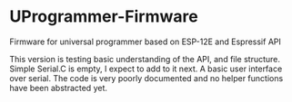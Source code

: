 # UProgrammer-Firmware
Firmware for universal programmer based on ESP-12E and Espressif API

This version is testing basic understanding of the API, and file structure.
Simple Serial.C is empty, I expect to add to it next. A basic user interface over serial.
The code is very poorly documented and no helper functions have been abstracted yet.
